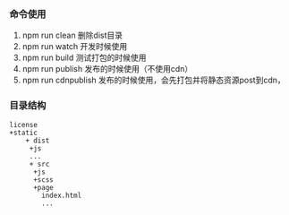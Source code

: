 

### 命令使用
1. npm run clean 删除dist目录
2. npm run watch 开发时候使用
3. npm run build 测试打包的时候使用
4. npm run publish 发布的时候使用（不使用cdn）
5. npm run cdnpublish 发布的时候使用，会先打包并将静态资源post到cdn，




### 目录结构
```
license
+static
    + dist
     +js
     ...
     + src
      +js
      +scss
      +page
        index.html
        ...
 ```


